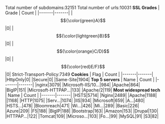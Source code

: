 Total number of subdomains:32151
Total number of urls:10031
**SSL Grades**
| Grade | Count |
|-------|-------|
|$${\color{green}A}$$|0|
|$${\color{lightgreen}B}$$|0|
|$${\color{orange}C/D}$$|0|
|$${\color{red}E/F}$$|0|
Strict-Transport-Policy:7349
**Cookies**
| Flag | Count |
|-------|-------|
|HttpOnly|0|
|Secure|0|
|Same-Site|1904|
**Top 5 servers**
| Name | Count |
|-------|-------|
|nginx|3079|
|Microsoft-IIS/10...|984|
|Apache|864|
|BigIP|151|
|Microsoft-HTTPAP...|133|
|Apache/2|119|
**Most widespread tech**
| Name | Count |
|-------|-------|
|HSTS|5714|
|Nginx|2489|
|Apache|1188|
||1168|
|HTTP|1075|
|Serv...|1074|
|IIS|934|
|Microsoft|659|
|A...|480|
|HSTS...|478|
|Bloomreach|471|
|Wi...|426|
|Mi...|289|
|Basic|226|
|Azure|209|
|F5|188|
|BigIP|188|
|Bootstrap|163|
|Amazon|153|
|Drupal|130|
|HTTPAP...|122|
|Tomcat|109|
|Microso...|103|
|Fo...|99|
|MySQL|91|
|S3|82|